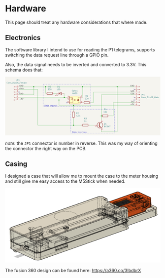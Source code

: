 # Hardware

This page should treat any hardware considerations that where made.

## Electronics

The software library I intend to use for reading the P1 telegrams, supports switching the data request line
through a GPIO pin. 

Also, the data signal needs to be inverted and converted to 3.3V. This schema does that:

![Schematic](./electronics/schematic.png "Schematic")

*note*: the `JP1` connector is number in reverse. This was my way of orienting the connector the right way
on the PCB.

## Casing

I designed a case that will allow me to mount the case to the meter housing and still give me easy access 
to the M5Stick when needed.

![Casing](./casing/casing.png "Casing")

The fusion 360 design can be found here: https://a360.co/3IbdbrX

